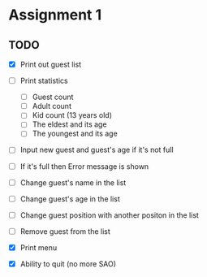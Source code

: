 # Assignment 1

## TODO

- [x] Print out guest list
- [ ] Print statistics
    - [ ] Guest count
    - [ ] Adult count
    - [ ] Kid count (13 years old)
    - [ ] The eldest and its age
    - [ ] The youngest and its age
- [ ] Input new guest and guest's age if it's not full
- [ ] If it's full then Error message is shown
- [ ] Change guest's name in the list
- [ ] Change guest's age in the list
- [ ] Change guest position with another positon in the list
- [ ] Remove guest from the list
- [x] Print menu
- [x] Ability to quit (no more SAO)

